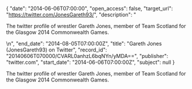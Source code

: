{
  "date": "2014-06-06T07:00:00", 
  "open_access": false, 
  "target_url": "https://twitter.com/JonesGareth93/", 
  "description": "<p>The twitter profile of wrestler Gareth Jones, member of Team Scotland for the Glasgow 2014 Commonwealth Games.</p>\n", 
  "end_date": "2014-08-05T07:00:00Z", 
  "title": "Gareth Jones (JonesGareth93) on Twitter", 
  "record_id": "20140606T070000/CVARL0anhzL6bqNYn/yMDA==", 
  "publisher": "twitter.com", 
  "start_date": "2014-06-06T07:00:00Z", 
  "subject": null
}

<p>The twitter profile of wrestler Gareth Jones, member of Team Scotland for the Glasgow 2014 Commonwealth Games.</p>
